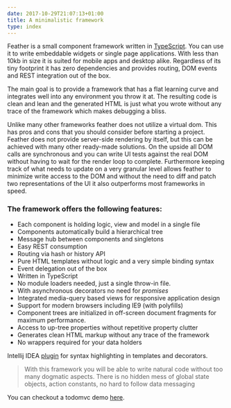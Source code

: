 ```yaml
---
date: 2017-10-29T21:07:13+01:00
title: A minimalistic framework
type: index
---
```


Feather is a small component framework written in [TypeScript](https://www.typescriptlang.org/).
You can use it to write embeddable widgets or single page applications. With less than 10kb in size 
it is suited for mobile apps and desktop alike. Regardless of its tiny footprint it has zero 
dependencies and provides routing, DOM events and REST integration out of the box.

The main goal is to provide a framework that has a flat learning curve and integrates well into any 
environment you throw it at. The resulting code is clean and lean and the generated HTML is just 
what you wrote without any trace of the framework which makes debugging a bliss. 

Unlike many other frameworks feather does not utilize a virtual dom. This has pros and cons that
you should consider before starting a project. Feather does not provide server-side rendering by 
itself, but this can be achieved with many other ready-made solutions. On the upside all DOM calls 
are synchronous and you can write UI tests against the real DOM without having to wait for the render 
loop to complete. Furthermore keeping track of what needs to update on a very granular level allows 
feather to minimize write access to the DOM and without the need to diff and patch two representations 
of the UI it also outperforms most frameworks in speed.

### The framework offers the following features:

* Each component is holding logic, view and model in a single file
* Components automatically build a hierarchical tree
* Message hub between components and singletons
* Easy REST consumption
* Routing via hash or history API 
* Pure HTML templates without logic and a very simple binding syntax
* Event delegation out of the box
* Written in TypeScript
* No module loaders needed, just a single throw-in file.
* With asynchronous decorators no need for _promises_
* Integrated media-query based views for responsive application design
* Support for modern browsers including IE9 (with polyfills)
* Component trees are initialized in off-screen document fragments for maximum performance.
* Access to up-tree properties without repetitive property clutter
* Generates clean HTML markup without any trace of the framework
* No wrappers required for your data holders

Intellij IDEA [plugin](http://dist.feather-ts.com/feather.jar) for syntax highlighting in templates 
and decorators.
  
> With this framework you will be able to write natural code without too many dogmatic aspects. 
> There is no hidden mess of global state objects, action constants, no hard to follow data messaging  
  
You can checkout a todomvc demo [here](http://todo.feather-ts.com).
  
